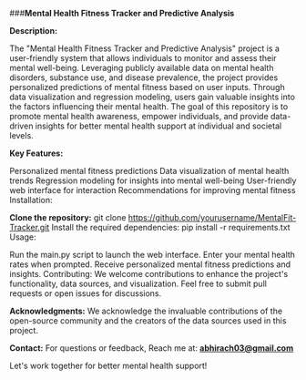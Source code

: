###<b>Mental Health Fitness Tracker and Predictive Analysis</b>
<!-- ![linke3 mackph](https://i0.wp.com/fitpedia.com/wp-content/uploads/2017/03/brain-mental-fitness-dpc.jpg)-->

<b>Description:</b>

The "Mental Health Fitness Tracker and Predictive Analysis" project is a user-friendly system that allows individuals to monitor and assess their mental well-being. Leveraging publicly available data on mental health disorders, substance use, and disease prevalence, the project provides personalized predictions of mental fitness based on user inputs. Through data visualization and regression modeling, users gain valuable insights into the factors influencing their mental health. The goal of this repository is to promote mental health awareness, empower individuals, and provide data-driven insights for better mental health support at individual and societal levels.

<b>Key Features:</b>

Personalized mental fitness predictions
Data visualization of mental health trends
Regression modeling for insights into mental well-being
User-friendly web interface for interaction
Recommendations for improving mental fitness
Installation:

<b>Clone the repository:</b> git clone https://github.com/yourusername/MentalFit-Tracker.git
Install the required dependencies: pip install -r requirements.txt
Usage:

Run the main.py script to launch the web interface.
Enter your mental health rates when prompted.
Receive personalized mental fitness predictions and insights.
Contributing:
We welcome contributions to enhance the project's functionality, data sources, and visualization. Feel free to submit pull requests or open issues for discussions.

<b>Acknowledgments:</b>
We acknowledge the invaluable contributions of the open-source community and the creators of the data sources used in this project.

<b>Contact:</b>
For questions or feedback, Reach me at: **abhirach03@gmail.com**

Let's work together for better mental health support!
